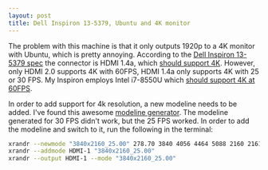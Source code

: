 ```yaml
---
layout: post
title: Dell Inspiron 13-5379, Ubuntu and 4K monitor
---
```


The problem with this machine is that it only outputs 1920p to a 4K monitor with Ubuntu,
which is pretty annoying. According to the [Dell Inspiron 13-5379 spec](https://www.dell.com/ae/p/inspiron-13-5379-2-in-1-laptop/pd)
the connector is HDMI 1.4a, which [should support 4K](https://denon.custhelp.com/app/answers/detail/a_id/192/~/differences-between-hdmi-versions-1.1%2C-1.2%2C-1.3a%2C-1.4-and-2.0%3F).
However, only HDMI 2.0 supports 4K with 60FPS, HDMI 1.4a only supports 4K with 25 or 30 FPS.
My Inspiron employs Intel i7-8550U which [should support 4K at 60FPS](https://ark.intel.com/content/www/us/en/ark/products/122589/intel-core-i7-8550u-processor-8m-cache-up-to-4-00-ghz.html).

In order to add support for 4k resolution, a new modeline needs to be added. I've found
this awesome [modeline generator](https://arachnoid.com/modelines/). The modeline
generated for 30 FPS didn't work, but the 25 FPS worked. In order to add the
modeline and switch to it, run the following in the terminal:

```bash
xrandr --newmode "3840x2160_25.00" 278.70 3840 4056 4464 5088 2160 2161 2164 2191 -HSync +Vsync
xrandr --addmode HDMI-1 "3840x2160_25.00"
xrandr --output HDMI-1 --mode "3840x2160_25.00"
```
